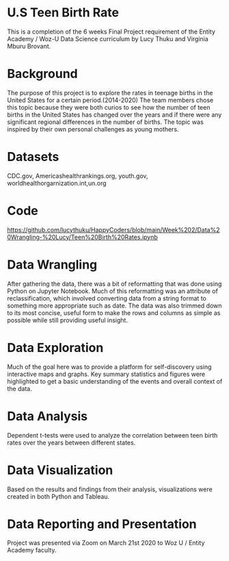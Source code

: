 # U.S Teen Birth Rate 

This is a completion of the 6 weeks Final Project requirement of the Entity Academy / Woz-U Data Science curriculum by Lucy Thuku and Virginia Mburu Brovant.

# Background

The purpose of this project is to explore the rates in teenage births in the United States for a certain period.(2014-2020)
The team members chose this topic because they were both curios to see how the number of teen births in the United States has changed over the years and if there were any significant regional differences in the number of births. The topic was inspired by their own personal challenges as young mothers.

# Datasets

CDC.gov, Americashealthrankings.org, youth.gov, worldhealthorgarnization.int,un.org

# Code

https://github.com/lucythuku/HappyCoders/blob/main/Week%202/Data%20Wrangling-%20Lucy/Teen%20Birth%20Rates.ipynb

# Data Wrangling

After gathering the data, there was a bit of reformatting that was done using Python on Jupyter Notebook. Much of this reformatting was an attribute of reclassification, which involved converting data from a string format to something more appropriate such as date. The data was also trimmed down to its most concise, useful form to make the rows and columns as simple as possible while still providing useful insight.

# Data Exploration

Much of the goal here was to provide a platform for self-discovery using interactive maps and graphs. Key summary statistics and figures were highlighted to get a basic understanding of the events and overall context of the data.

# Data Analysis

Dependent t-tests were used to analyze the correlation between teen birth rates over the years between different states.

# Data Visualization

Based on the results and findings from their analysis, visualizations were created in both Python and Tableau.

# Data Reporting and Presentation

Project was presented via Zoom on March 21st 2020 to Woz U / Entity Academy faculty.







